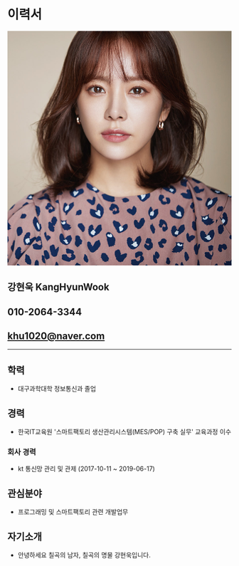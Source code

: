 # 이력서
![Image of Yaktocat](https://github.com/khu1020/Smart_Factory/blob/master/banner.jpg?raw=true)
## 강현욱 KangHyunWook  
## 010-2064-3344  
## khu1020@naver.com

-------------------------------------------
## 학력
  - 대구과학대학 정보통신과 졸업

## 경력
  - 한국IT교육원 '스마트팩토리 생산관리시스템(MES/POP) 구축 실무' 교육과정 이수
  
### 회사 경력
  - kt 통신망 관리 및 관제 (2017-10-11 ~ 2019-06-17)
  
## 관심분야
  - 프로그래밍 및 스마트팩토리 관련 개발업무
  
## 자기소개
  - 안녕하세요 칠곡의 남자, 칠곡의 명물 강현욱입니다. 
